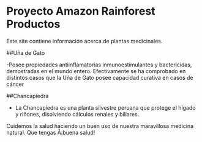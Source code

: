 # Proyecto Amazon Rainforest Productos

Este site contiene información acerca de plantas medicinales.

##Uña de Gato

-Posee propiedades antiinflamatorias inmunoestimulantes y bactericidas, demostradas en el mundo entero. 
Efectivamente se ha comprobado en distintos casos que la Uña de Gato posee capacidad curativa en casos de cáncer


##Chancapiedra

- La Chancapiedra es una planta silvestre peruana que protege el hígado y riñones, disolviendo cálculos renales y biliares.

Cuidemos la salud haciendo un buen uso de nuestra maravillosa medicina natural. Que tengas Â¡buena salud!
